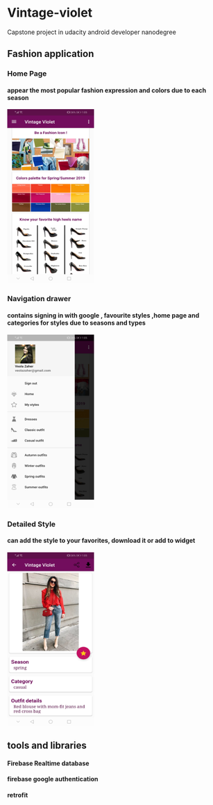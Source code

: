 # Vintage-violet
Capstone project in udacity android developer nanodegree
## Fashion application
### Home Page 
#### appear the most popular fashion expression and colors due to each season
<img src="https://github.com/ViolaTarek/Vintage-violet/blob/master/1.jpg" width="200" height="400" />

### Navigation drawer 
#### contains signing in with google , favourite  styles ,home page and categories for styles due to seasons and types 
<img src="https://github.com/ViolaTarek/Vintage-violet/blob/master/2.jpg" width="200" height="400" />

### Detailed Style 
#### can add the style to your favorites, download it or add to widget
<img src="https://github.com/ViolaTarek/Vintage-violet/blob/master/3.jpg" width="200" height="400" />

## tools and libraries
#### Firebase Realtime database
#### firebase google authentication
#### retrofit
